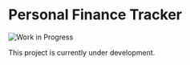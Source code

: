 # Personal Finance Tracker
![Work in Progress](https://img.shields.io/badge/status-in%20progress-yellow)


This project is currently under development.
